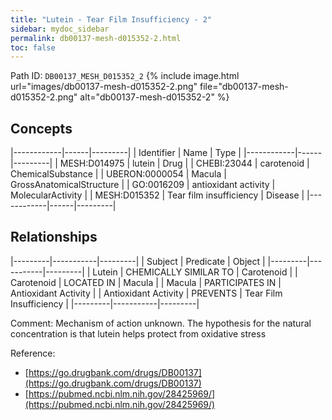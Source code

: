 ```yaml
---
title: "Lutein - Tear Film Insufficiency - 2"
sidebar: mydoc_sidebar
permalink: db00137-mesh-d015352-2.html
toc: false 
---
```



Path ID: `DB00137_MESH_D015352_2`
{% include image.html url="images/db00137-mesh-d015352-2.png" file="db00137-mesh-d015352-2.png" alt="db00137-mesh-d015352-2" %}

## Concepts

|------------|------|---------|
| Identifier | Name | Type    |
|------------|------|---------|
| MESH:D014975 | lutein | Drug |
| CHEBI:23044 | carotenoid | ChemicalSubstance |
| UBERON:0000054 | Macula | GrossAnatomicalStructure |
| GO:0016209 | antioxidant activity | MolecularActivity |
| MESH:D015352 | Tear film insufficiency | Disease |
|------------|------|---------|

## Relationships

|---------|-----------|---------|
| Subject | Predicate | Object  |
|---------|-----------|---------|
| Lutein | CHEMICALLY SIMILAR TO | Carotenoid |
| Carotenoid | LOCATED IN | Macula |
| Macula | PARTICIPATES IN | Antioxidant Activity |
| Antioxidant Activity | PREVENTS | Tear Film Insufficiency |
|---------|-----------|---------|

Comment: Mechanism of action unknown. The hypothesis for the natural concentration is that lutein helps protect from oxidative stress

Reference: 
  - [https://go.drugbank.com/drugs/DB00137](https://go.drugbank.com/drugs/DB00137)
  - [https://pubmed.ncbi.nlm.nih.gov/28425969/](https://pubmed.ncbi.nlm.nih.gov/28425969/)
